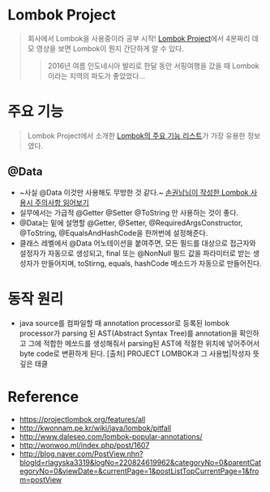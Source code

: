 
# Lombok Project
> 회사에서 Lombok을 사용중이라 공부 시작!
> [Lombok Project](https://projectlombok.org/)에서 4분짜리 데모 영상을 보면 Lombok이 뭔지 간단하게 알 수 있다.
>>2016년 여름 인도네시아 발리로 한달 동안 서핑여행을 갔을 때 Lombok이라는 지역의 파도가 좋았었다...

# 주요 기능
>Lombok Project에서 소개한 [Lombok의 주요 기능 리스트](https://projectlombok.org/features/all)가 가장 유용한 정보였다.
## @Data
  - ~사실 @Data 이것만 사용해도 무방한 것 같다.~ [손권남님이 작성한 Lombok 사용시 주의사항 읽어보기](https://projectlombok.org/features/all)
  - 실무에서는 가급적 @Getter @Setter @ToString 만 사용하는 것이 좋다.
  - @Data는 밑에 설명할 @Getter, @Setter, @RequiredArgsConstructor, @ToString, @EqualsAndHashCode을 한꺼번에 설정해준다.
  - 클래스 레벨에서 @Data 어노테이션을 붙여주면, 모든 필드를 대상으로 접근자와 설정자가 자동으로 생성되고, final 또는 @NonNull 필드 값을 파라미터로 받는 생성자가 만들어지며, toStirng, equals, hashCode 메소드가 자동으로 만들어진다.
# 동작 원리
- java source를 컴파일할 때 annotation processor로 등록된 lombok processor가 parsing 된 AST(Abstract Syntax Tree)를 annotation을 확인하고 그에 적합한 메쏘드를 생성해줘서 parsing된 AST에 적절한 위치에 넣어주어서 byte code로 변환하게 된다. [출처] PROJECT LOMBOK과 그 사용법|작성자 뜻깊은 태클

# Reference
- https://projectlombok.org/features/all
- http://kwonnam.pe.kr/wiki/java/lombok/pitfall
- http://www.daleseo.com/lombok-popular-annotations/
- http://wonwoo.ml/index.php/post/1607
- http://blog.naver.com/PostView.nhn?blogId=rlagyska3319&logNo=220824619962&categoryNo=0&parentCategoryNo=0&viewDate=&currentPage=1&postListTopCurrentPage=1&from=postView
